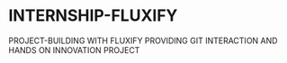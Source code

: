 # INTERNSHIP-FLUXIFY
PROJECT-BUILDING WITH FLUXIFY PROVIDING GIT INTERACTION AND HANDS ON INNOVATION PROJECT 
